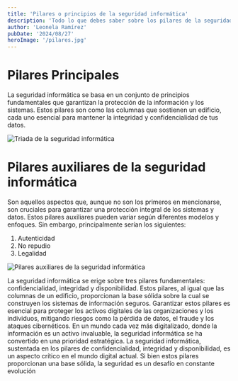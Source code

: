 ```yaml
---
title: 'Pilares o principios de la seguridad informática'
description: 'Todo lo que debes saber sobre los pilares de la seguridad informática.'
author: 'Leonela Ramírez'
pubDate: '2024/08/27'
heroImage: '/pilares.jpg'
---
```


# Pilares Principales

La seguridad informática se basa en un conjunto de principios fundamentales que garantizan la protección de la información y los sistemas. Estos pilares son como las columnas que sostienen un edificio, cada uno esencial para mantener la integridad y confidencialidad de tus datos.

![Triada de la seguridad informática](/infografia-triada-seguridad-informatica.jpg)

# Pilares auxiliares de la seguridad informática

Son aquellos aspectos que, aunque no son los primeros en mencionarse, son cruciales para garantizar una protección integral de los sistemas y datos. Estos pilares auxiliares pueden variar según diferentes modelos y enfoques. Sin embargo, principalmente serían los siguientes:

1. Autenticidad
2. No repudio
3. Legalidad

![Pilares auxiliares de la seguridad informática](/infografia-pilares-auxiliares.jpg)

La seguridad informática se erige sobre tres pilares fundamentales: confidencialidad, integridad y disponibilidad. Estos pilares, al igual que las columnas de un edificio, proporcionan la base sólida sobre la cual se construyen los sistemas de información seguros. Garantizar estos pilares es esencial para proteger los activos digitales de las organizaciones y los individuos, mitigando riesgos como la pérdida de datos, el fraude y los ataques cibernéticos. En un mundo cada vez más digitalizado, donde la información es un activo invaluable, la seguridad informática se ha convertido en una prioridad estratégica. La seguridad informática, sustentada en los pilares de confidencialidad, integridad y disponibilidad, es un aspecto crítico en el mundo digital actual. Si bien estos pilares proporcionan una base sólida, la seguridad es un desafío en constante evolución
